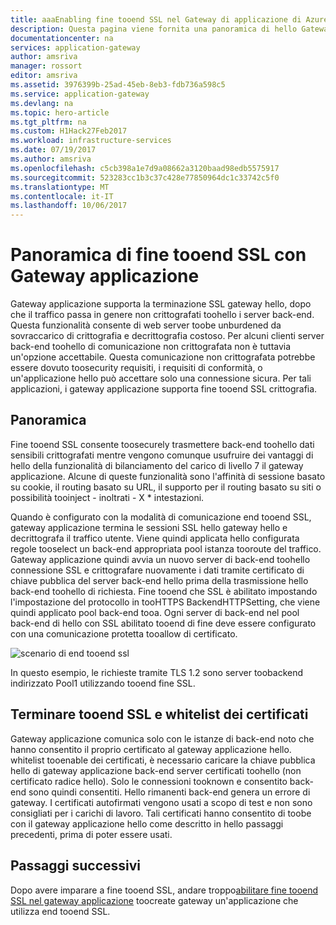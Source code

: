 ```yaml
---
title: aaaEnabling fine tooend SSL nel Gateway di applicazione di Azure | Documenti Microsoft
description: Questa pagina viene fornita una panoramica di hello Gateway applicazione end tooend supporto SSL.
documentationcenter: na
services: application-gateway
author: amsriva
manager: rossort
editor: amsriva
ms.assetid: 3976399b-25ad-45eb-8eb3-fdb736a598c5
ms.service: application-gateway
ms.devlang: na
ms.topic: hero-article
ms.tgt_pltfrm: na
ms.custom: H1Hack27Feb2017
ms.workload: infrastructure-services
ms.date: 07/19/2017
ms.author: amsriva
ms.openlocfilehash: c5cb398a1e7d9a08662a3120baad98edb5575917
ms.sourcegitcommit: 523283cc1b3c37c428e77850964dc1c33742c5f0
ms.translationtype: MT
ms.contentlocale: it-IT
ms.lasthandoff: 10/06/2017
---
```

# <a name="overview-of-end-tooend-ssl-with-application-gateway"></a>Panoramica di fine tooend SSL con Gateway applicazione

Gateway applicazione supporta la terminazione SSL gateway hello, dopo che il traffico passa in genere non crittografati toohello i server back-end. Questa funzionalità consente di web server toobe unburdened da sovraccarico di crittografia e decrittografia costoso. Per alcuni clienti server back-end toohello di comunicazione non crittografata non è tuttavia un'opzione accettabile. Questa comunicazione non crittografata potrebbe essere dovuto toosecurity requisiti, i requisiti di conformità, o un'applicazione hello può accettare solo una connessione sicura. Per tali applicazioni, i gateway applicazione supporta fine tooend SSL crittografia.

## <a name="overview"></a>Panoramica

Fine tooend SSL consente toosecurely trasmettere back-end toohello dati sensibili crittografati mentre vengono comunque usufruire dei vantaggi di hello della funzionalità di bilanciamento del carico di livello 7 il gateway applicazione. Alcune di queste funzionalità sono l'affinità di sessione basato su cookie, il routing basato su URL, il supporto per il routing basato su siti o possibilità tooinject - inoltrati - X * intestazioni.

Quando è configurato con la modalità di comunicazione end tooend SSL, gateway applicazione termina le sessioni SSL hello gateway hello e decrittografa il traffico utente. Viene quindi applicata hello configurata regole tooselect un back-end appropriata pool istanza tooroute del traffico. Gateway applicazione quindi avvia un nuovo server di back-end toohello connessione SSL e crittografare nuovamente i dati tramite certificato di chiave pubblica del server back-end hello prima della trasmissione hello back-end toohello di richiesta. Fine tooend che SSL è abilitato impostando l'impostazione del protocollo in tooHTTPS BackendHTTPSetting, che viene quindi applicato pool back-end tooa. Ogni server di back-end nel pool back-end di hello con SSL abilitato tooend di fine deve essere configurato con una comunicazione protetta tooallow di certificato.

![scenario di end tooend ssl][1]

In questo esempio, le richieste tramite TLS 1.2 sono server toobackend indirizzato Pool1 utilizzando tooend fine SSL.

## <a name="end-tooend-ssl-and-whitelisting-of-certificates"></a>Terminare tooend SSL e whitelist dei certificati

Gateway applicazione comunica solo con le istanze di back-end noto che hanno consentito il proprio certificato al gateway applicazione hello. whitelist tooenable dei certificati, è necessario caricare la chiave pubblica hello di gateway applicazione back-end server certificati toohello (non certificato radice hello). Solo le connessioni tooknown e consentito back-end sono quindi consentiti. Hello rimanenti back-end genera un errore di gateway. I certificati autofirmati vengono usati a scopo di test e non sono consigliati per i carichi di lavoro. Tali certificati hanno consentito di toobe con il gateway applicazione hello come descritto in hello passaggi precedenti, prima di poter essere usati.

## <a name="next-steps"></a>Passaggi successivi

Dopo avere imparare a fine tooend SSL, andare troppo[abilitare fine tooend SSL nel gateway applicazione](application-gateway-end-to-end-ssl-powershell.md) toocreate gateway un'applicazione che utilizza end tooend SSL.

<!--Image references-->

[1]: ./media/application-gateway-backend-ssl/scenario.png
